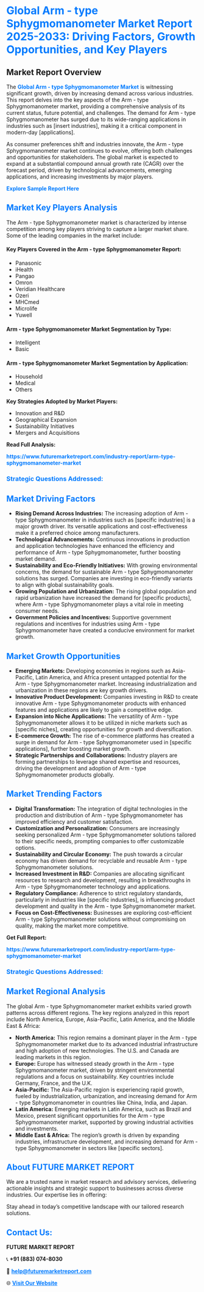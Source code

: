 <h1 style="color: #007BFF;">Global Arm - type Sphygmomanometer Market Report 2025-2033: Driving Factors, Growth Opportunities, and Key Players</h1>

<section id="overview">
<h2>Market Report Overview</h2>
<p>The <a href="https://www.futuremarketreport.com/industry-report/arm-type-sphygmomanometer-market" style="color: #007BFF; text-decoration: none;"><strong>Global Arm - type Sphygmomanometer Market</strong></a> is witnessing significant growth, driven by increasing demand across various industries. This report delves into the key aspects of the Arm - type Sphygmomanometer market, providing a comprehensive analysis of its current status, future potential, and challenges. The demand for Arm - type Sphygmomanometer has surged due to its wide-ranging applications in industries such as [insert industries], making it a critical component in modern-day [applications].</p>
<p>As consumer preferences shift and industries innovate, the Arm - type Sphygmomanometer market continues to evolve, offering both challenges and opportunities for stakeholders. The global market is expected to expand at a substantial compound annual growth rate (CAGR) over the forecast period, driven by technological advancements, emerging applications, and increasing investments by major players.</p>
</section>

<section id="overview">
<p><a href="https://www.futuremarketreport.com/request-sample/reportId=101797" style="color: #007BFF; text-decoration: none;"><strong>Explore Sample Report Here</strong></a></p>
</section>

<section id="key-players">
<h2 style="color: #007BFF;">Market Key Players Analysis</h2>
<p>The Arm - type Sphygmomanometer market is characterized by intense competition among key players striving to capture a larger market share. Some of the leading companies in the market include:</p>
<h4>Key Players Covered in the Arm - type Sphygmomanometer Report:</h4>
<ul><li>Panasonic</li><li>iHealth</li><li>Pangao</li><li>Omron</li><li>Veridian Healthcare</li><li>Ozeri</li><li>MHCmed</li><li>Microlife</li><li>Yuwell</li></ul>
<h4>Arm - type Sphygmomanometer Market Segmentation by Type:</h4>
<ul><li>Intelligent</li><li>Basic</li></ul>

<h4>Arm - type Sphygmomanometer Market Segmentation by Application:</h4>
<ul><li>Household</li><li>Medical</li><li>Others</li></ul>
<p><strong>Key Strategies Adopted by Market Players:</strong></p>
<ul>
<li>Innovation and R&D</li>
<li>Geographical Expansion</li>
<li>Sustainability Initiatives</li>
<li>Mergers and Acquisitions</li>
</ul>
</section>

<section>
<p><strong>Read Full Analysis: </strong></p><a href="https://www.futuremarketreport.com/industry-report/arm-type-sphygmomanometer-market" style="color: #007BFF; text-decoration: none;"><strong>https://www.futuremarketreport.com/industry-report/arm-type-sphygmomanometer-market</strong></a>
<h3 style="color: #007BFF;">Strategic Questions Addressed:</h3>
</section>

<section id="driving-factors">
<h2 style="color: #007BFF;">Market Driving Factors</h2>
<ul>
<li><strong>Rising Demand Across Industries:</strong> The increasing adoption of Arm - type Sphygmomanometer in industries such as [specific industries] is a major growth driver. Its versatile applications and cost-effectiveness make it a preferred choice among manufacturers.</li>
<li><strong>Technological Advancements:</strong> Continuous innovations in production and application technologies have enhanced the efficiency and performance of Arm - type Sphygmomanometer, further boosting market demand.</li>
<li><strong>Sustainability and Eco-Friendly Initiatives:</strong> With growing environmental concerns, the demand for sustainable Arm - type Sphygmomanometer solutions has surged. Companies are investing in eco-friendly variants to align with global sustainability goals.</li>
<li><strong>Growing Population and Urbanization:</strong> The rising global population and rapid urbanization have increased the demand for [specific products], where Arm - type Sphygmomanometer plays a vital role in meeting consumer needs.</li>
<li><strong>Government Policies and Incentives:</strong> Supportive government regulations and incentives for industries using Arm - type Sphygmomanometer have created a conducive environment for market growth.</li>
</ul>
</section>

<section id="growth-opportunities">
<h2 style="color: #007BFF;">Market Growth Opportunities</h2>
<ul>
<li><strong>Emerging Markets:</strong> Developing economies in regions such as Asia-Pacific, Latin America, and Africa present untapped potential for the Arm - type Sphygmomanometer market. Increasing industrialization and urbanization in these regions are key growth drivers.</li>
<li><strong>Innovative Product Development:</strong> Companies investing in R&D to create innovative Arm - type Sphygmomanometer products with enhanced features and applications are likely to gain a competitive edge.</li>
<li><strong>Expansion into Niche Applications:</strong> The versatility of Arm - type Sphygmomanometer allows it to be utilized in niche markets such as [specific niches], creating opportunities for growth and diversification.</li>
<li><strong>E-commerce Growth:</strong> The rise of e-commerce platforms has created a surge in demand for Arm - type Sphygmomanometer used in [specific applications], further boosting market growth.</li>
<li><strong>Strategic Partnerships and Collaborations:</strong> Industry players are forming partnerships to leverage shared expertise and resources, driving the development and adoption of Arm - type Sphygmomanometer products globally.</li>
</ul>
</section>

<section id="trending-factors">
<h2 style="color: #007BFF;">Market Trending Factors</h2>
<ul>
<li><strong>Digital Transformation:</strong> The integration of digital technologies in the production and distribution of Arm - type Sphygmomanometer has improved efficiency and customer satisfaction.</li>
<li><strong>Customization and Personalization:</strong> Consumers are increasingly seeking personalized Arm - type Sphygmomanometer solutions tailored to their specific needs, prompting companies to offer customizable options.</li>
<li><strong>Sustainability and Circular Economy:</strong> The push towards a circular economy has driven demand for recyclable and reusable Arm - type Sphygmomanometer solutions.</li>
<li><strong>Increased Investment in R&D:</strong> Companies are allocating significant resources to research and development, resulting in breakthroughs in Arm - type Sphygmomanometer technology and applications.</li>
<li><strong>Regulatory Compliance:</strong> Adherence to strict regulatory standards, particularly in industries like [specific industries], is influencing product development and quality in the Arm - type Sphygmomanometer market.</li>
<li><strong>Focus on Cost-Effectiveness:</strong> Businesses are exploring cost-efficient Arm - type Sphygmomanometer solutions without compromising on quality, making the market more competitive.</li>
</ul>
</section>

<section>
<p><strong>Get Full Report: </strong></p><a href="https://www.futuremarketreport.com/industry-report/arm-type-sphygmomanometer-market" style="color: #007BFF; text-decoration: none;"><strong>https://www.futuremarketreport.com/industry-report/arm-type-sphygmomanometer-market</strong></a>
<h3 style="color: #007BFF;">Strategic Questions Addressed:</h3>
</section>


<section id="regional-analysis">
<h2 style="color: #007BFF;">Market Regional Analysis</h2>
<p>The global Arm - type Sphygmomanometer market exhibits varied growth patterns across different regions. The key regions analyzed in this report include North America, Europe, Asia-Pacific, Latin America, and the Middle East & Africa:</p>
<ul>
<li><strong>North America:</strong> This region remains a dominant player in the Arm - type Sphygmomanometer market due to its advanced industrial infrastructure and high adoption of new technologies. The U.S. and Canada are leading markets in this region.</li>
<li><strong>Europe:</strong> Europe has witnessed steady growth in the Arm - type Sphygmomanometer market, driven by stringent environmental regulations and a focus on sustainability. Key countries include Germany, France, and the U.K.</li>
<li><strong>Asia-Pacific:</strong> The Asia-Pacific region is experiencing rapid growth, fueled by industrialization, urbanization, and increasing demand for Arm - type Sphygmomanometer in countries like China, India, and Japan.</li>
<li><strong>Latin America:</strong> Emerging markets in Latin America, such as Brazil and Mexico, present significant opportunities for the Arm - type Sphygmomanometer market, supported by growing industrial activities and investments.</li>
<li><strong>Middle East & Africa:</strong> The region’s growth is driven by expanding industries, infrastructure development, and increasing demand for Arm - type Sphygmomanometer in sectors like [specific sectors].</li>
</ul>
</section>

<footer>
<h2 style="color: #007BFF;">About FUTURE MARKET REPORT</h2>
<p>We are a trusted name in market research and advisory services, delivering actionable insights and strategic support to businesses across diverse industries. Our expertise lies in offering:</p>

<p>Stay ahead in today’s competitive landscape with our tailored research solutions.</p>

<h2 style="color: #007BFF;">Contact Us:</h2>
<p><strong>FUTURE MARKET REPORT</strong></p>
<p>📞 <strong>+91 (883) 074-8030</strong></p>
<p>📧 <strong><a href="mailto:help@futuremarketreport.com" style="color: #007BFF;">help@futuremarketreport.com</a></strong></p>
<p>🌐 <strong><a href="https://www.futuremarketreport.com/" style="color: #007BFF;">Visit Our Website</a></strong></p>
</footer>
